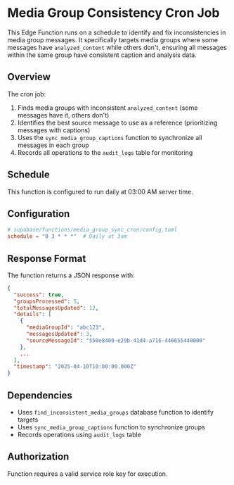 # Media Group Consistency Cron Job

This Edge Function runs on a schedule to identify and fix inconsistencies in media group messages. It specifically targets media groups where some messages have `analyzed_content` while others don't, ensuring all messages within the same group have consistent caption and analysis data.

## Overview

The cron job:

1. Finds media groups with inconsistent `analyzed_content` (some messages have it, others don't)
2. Identifies the best source message to use as a reference (prioritizing messages with captions)
3. Uses the `sync_media_group_captions` function to synchronize all messages in each group
4. Records all operations to the `audit_logs` table for monitoring

## Schedule

This function is configured to run daily at 03:00 AM server time.

## Configuration

```toml
# supabase/functions/media_group_sync_cron/config.toml
schedule = "0 3 * * *"  # Daily at 3am
```

## Response Format

The function returns a JSON response with:

```json
{
  "success": true,
  "groupsProcessed": 5,
  "totalMessagesUpdated": 12,
  "details": [
    {
      "mediaGroupId": "abc123",
      "messagesUpdated": 3,
      "sourceMessageId": "550e8400-e29b-41d4-a716-446655440000"
    },
    ...
  ],
  "timestamp": "2025-04-10T10:00:00.000Z"
}
```

## Dependencies

- Uses `find_inconsistent_media_groups` database function to identify targets
- Uses `sync_media_group_captions` function to synchronize groups
- Records operations using `audit_logs` table

## Authorization

Function requires a valid service role key for execution.
